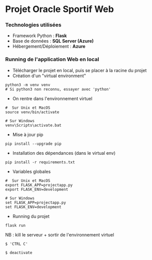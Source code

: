 # Projet Oracle Sportif Web

### Technologies utilisées

- Framework Python : **Flask**
- Base de données : **SQL Server (Azure)**
- Hébergement/Déploiement : **Azure**

### Running de l'application Web en local

- Télécharger le projet en local, puis se placer à la racine du projet
- Création d'un "virtual environment"
```
python3 -m venv venv
# Si python3 non reconnu, essayer avec 'python'
```
- On rentre dans l'environnement virtuel
```
#  Sur Unix et MacOS
source venv/bin/activate

# Sur Windows
venv\Scripts\activate.bat
```
- Mise à jour pip
```
pip install --upgrade pip
```
- Installation des dépendances (dans le virtual env)
```
pip install -r requirements.txt
```
- Variables globales
```
#  Sur Unix et MacOS
export FLASK_APP=projectapp.py
export FLASK_ENV=development

# Sur Windows
set FLASK_APP=projectapp.py
set FLASK_ENV=development
```
- Running du projet
```
flask run
```
NB : kill le serveur + sortir de l'environnement virtuel 
```
$ 'CTRL C'

$ deactivate
```
